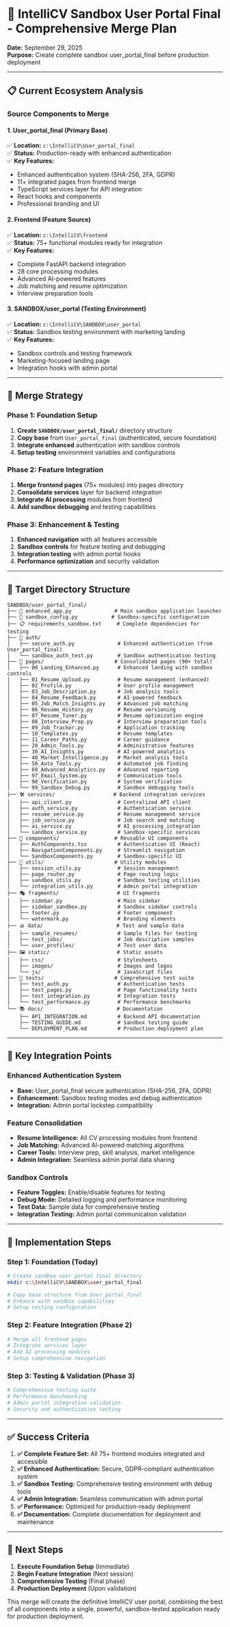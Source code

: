 # 🚀 IntelliCV Sandbox User Portal Final - Comprehensive Merge Plan

**Date:** September 29, 2025  
**Purpose:** Create complete sandbox user_portal_final before production deployment

---

## 📋 Current Ecosystem Analysis

### **Source Components to Merge**

#### 1. **User_portal_final** (Primary Base)

✅ **Location:** `c:\IntelliCV\User_portal_final`  
✅ **Status:** Production-ready with enhanced authentication  
✅ **Key Features:**

- Enhanced authentication system (SHA-256, 2FA, GDPR)
- 11+ integrated pages from frontend merge
- TypeScript services layer for API integration
- React hooks and components
- Professional branding and UI

#### 2. **Frontend** (Feature Source)

✅ **Location:** `c:\IntelliCV\frontend`  
✅ **Status:** 75+ functional modules ready for integration  
✅ **Key Features:**

- Complete FastAPI backend integration
- 28 core processing modules
- Advanced AI-powered features
- Job matching and resume optimization
- Interview preparation tools

#### 3. **SANDBOX/user_portal** (Testing Environment)

✅ **Location:** `c:\IntelliCV\SANDBOX\user_portal`  
✅ **Status:** Sandbox testing environment with marketing landing  
✅ **Key Features:**

- Sandbox controls and testing framework
- Marketing-focused landing page
- Integration hooks with admin portal

---

## 🎯 Merge Strategy

### **Phase 1: Foundation Setup**

1. **Create `SANDBOX/user_portal_final/`** directory structure
2. **Copy base** from `User_portal_final` (authenticated, secure foundation)
3. **Integrate enhanced** authentication with sandbox controls
4. **Setup testing** environment variables and configurations

### **Phase 2: Feature Integration**

1. **Merge frontend pages** (75+ modules) into pages directory
2. **Consolidate services** layer for backend integration
3. **Integrate AI processing** modules from frontend
4. **Add sandbox debugging** and testing capabilities

### **Phase 3: Enhancement & Testing**

1. **Enhanced navigation** with all features accessible
2. **Sandbox controls** for feature testing and debugging
3. **Integration testing** with admin portal hooks
4. **Performance optimization** and security validation

---

## 📁 Target Directory Structure

```
SANDBOX/user_portal_final/
├── 🚀 enhanced_app.py              # Main sandbox application launcher
├── 🔧 sandbox_config.py           # Sandbox-specific configuration
├── 📋 requirements_sandbox.txt     # Complete dependencies for testing
├── 🔐 auth/
│   ├── secure_auth.py              # Enhanced authentication (from User_portal_final)
│   └── sandbox_auth_test.py        # Sandbox authentication testing
├── 📄 pages/                       # Consolidated pages (90+ total)
│   ├── 00_Landing_Enhanced.py      # Enhanced landing with sandbox controls
│   ├── 01_Resume_Upload.py         # Resume management (enhanced)
│   ├── 02_Profile.py               # User profile management
│   ├── 03_Job_Description.py       # Job analysis tools
│   ├── 04_Resume_Feedback.py       # AI-powered feedback
│   ├── 05_Job_Match_Insights.py    # Advanced job matching
│   ├── 06_Resume_History.py        # Resume versioning
│   ├── 07_Resume_Tuner.py          # Resume optimization engine
│   ├── 08_Interview_Prep.py        # Interview preparation tools
│   ├── 09_Job_Tracker.py           # Application tracking
│   ├── 10_Templates.py             # Resume templates
│   ├── 11_Career_Paths.py          # Career guidance
│   ├── 20_Admin_Tools.py           # Administrative features
│   ├── 30_AI_Insights.py           # AI-powered analytics
│   ├── 40_Market_Intelligence.py   # Market analysis tools
│   ├── 50_Auto_Tools.py            # Automated job finding
│   ├── 60_Advanced_Analytics.py    # Advanced reporting
│   ├── 97_Email_System.py          # Communication tools
│   ├── 98_Verification.py          # System verification
│   └── 99_Sandbox_Debug.py         # Sandbox debugging tools
├── 🛠️ services/                   # Backend integration services
│   ├── api_client.py               # Centralized API client
│   ├── auth_service.py             # Authentication service
│   ├── resume_service.py           # Resume management service
│   ├── job_service.py              # Job search and matching
│   ├── ai_service.py               # AI processing integration
│   └── sandbox_service.py          # Sandbox-specific services
├── 🎨 components/                  # Reusable UI components
│   ├── AuthComponents.tsx          # Authentication UI (React)
│   ├── NavigationComponents.py     # Streamlit navigation
│   └── SandboxComponents.py        # Sandbox-specific UI
├── 🔧 utils/                       # Utility modules
│   ├── session_utils.py            # Session management
│   ├── page_router.py              # Page routing logic
│   ├── sandbox_utils.py            # Sandbox testing utilities
│   └── integration_utils.py        # Admin portal integration
├── 🎭 fragments/                   # UI fragments
│   ├── sidebar.py                  # Main sidebar
│   ├── sidebar_sandbox.py          # Sandbox sidebar controls
│   ├── footer.py                   # Footer component
│   └── watermark.py                # Branding elements
├── 📊 data/                        # Test and sample data
│   ├── sample_resumes/             # Sample files for testing
│   ├── test_jobs/                  # Job description samples
│   └── user_profiles/              # Test user data
├── 🖼️ static/                      # Static assets
│   ├── css/                        # Stylesheets
│   ├── images/                     # Images and logos
│   └── js/                         # JavaScript files
├── 🧪 tests/                       # Comprehensive test suite
│   ├── test_auth.py                # Authentication tests
│   ├── test_pages.py               # Page functionality tests
│   ├── test_integration.py         # Integration tests
│   └── test_performance.py         # Performance benchmarks
└── 📚 docs/                        # Documentation
    ├── API_INTEGRATION.md          # Backend API documentation
    ├── TESTING_GUIDE.md            # Sandbox testing guide
    └── DEPLOYMENT_PLAN.md          # Production deployment plan
```

---

## 🔧 Key Integration Points

### **Enhanced Authentication System**

- **Base:** User_portal_final secure authentication (SHA-256, 2FA, GDPR)
- **Enhancement:** Sandbox testing modes and debug authentication
- **Integration:** Admin portal lockstep compatibility

### **Feature Consolidation**

- **Resume Intelligence:** All CV processing modules from frontend
- **Job Matching:** Advanced AI-powered matching algorithms
- **Career Tools:** Interview prep, skill analysis, market intelligence
- **Admin Integration:** Seamless admin portal data sharing

### **Sandbox Controls**

- **Feature Toggles:** Enable/disable features for testing
- **Debug Mode:** Detailed logging and performance monitoring
- **Test Data:** Sample data for comprehensive testing
- **Integration Testing:** Admin portal communication validation

---

## 🚀 Implementation Steps

### **Step 1: Foundation (Today)**

```bash
# Create sandbox user portal final directory
mkdir c:\IntelliCV\SANDBOX\user_portal_final

# Copy base structure from User_portal_final
# Enhance with sandbox capabilities
# Setup testing configuration
```

### **Step 2: Feature Integration (Phase 2)**

```bash
# Merge all frontend pages
# Integrate services layer
# Add AI processing modules
# Setup comprehensive navigation
```

### **Step 3: Testing & Validation (Phase 3)**

```bash
# Comprehensive testing suite
# Performance benchmarking
# Admin portal integration validation
# Security and authentication testing
```

---

## ✅ Success Criteria

1. **✅ Complete Feature Set:** All 75+ frontend modules integrated and accessible
2. **✅ Enhanced Authentication:** Secure, GDPR-compliant authentication system
3. **✅ Sandbox Testing:** Comprehensive testing environment with debug tools
4. **✅ Admin Integration:** Seamless communication with admin portal
5. **✅ Performance:** Optimized for production-ready deployment
6. **✅ Documentation:** Complete documentation for deployment and maintenance

---

## 🎯 Next Steps

1. **Execute Foundation Setup** (Immediate)
2. **Begin Feature Integration** (Next session)
3. **Comprehensive Testing** (Final phase)
4. **Production Deployment** (Upon validation)

This merge will create the definitive IntelliCV user portal, combining the best of all components into a single, powerful, sandbox-tested application ready for production deployment.
